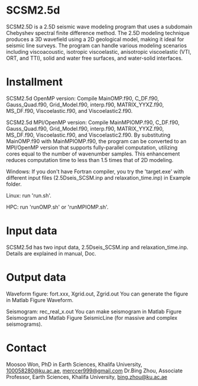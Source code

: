 # SCSM2.5d
SCSM2.5D is a 2.5D seismic wave modeling program that uses a subdomain Chebyshev spectral finite difference method. 
The 2.5D modeling technique produces a 3D wavefield using a 2D geological model, making it ideal for seismic line surveys. 
The program can handle various modeling scenarios including viscoacoustic, isotropic viscoelastic, anisotropic viscoelastic (VTI, ORT, and TTI), solid and water free surfaces, and water-solid interfaces.

# Installment
SCSM2.5d OpenMP version: Compile MainOMP.f90, C_DF.f90, Gauss_Quad.f90, Grid_Model.f90, interp.f90, MATRIX_YYXZ.f90, MS_DF.f90, Viscoelastic.f90, and Viscoelastic2.f90. 

SCSM2.5d MPI/OpenMP version: Compile MainMPIOMP.f90, C_DF.f90, Gauss_Quad.f90, Grid_Model.f90, interp.f90, MATRIX_YYXZ.f90, MS_DF.f90, Viscoelastic.f90, and Viscoelastic2.f90.
By substituting MainOMP.f90 with MainMPIOMP.f90, the program can be converted to an MPI/OpenMP version that supports fully-parallel computation, utilizing cores equal to the number of wavenumber samples. 
This enhancement reduces computation time to less than 1.5 times that of 2D modeling. 

Windows: If you don't have Fortran compiler, you try the 'target.exe' with different input files (2.5Dseis_SCSM.inp and relaxation_time.inp) in Example folder. 

Linux: run 'run.sh'.

HPC: run 'runOMP.sh' or 'runMPIOMP.sh'.

# Input data
SCSM2.5d has two input data, 2.5Dseis_SCSM.inp and relaxation_time.inp.
Details are explained in manual, Doc.

# Output data
Waveform figure: fort.xxx, Xgrid.out, Zgrid.out
You can generate the figure in Matlab Figure Waveform.

Seismogram: rec_real_x.out
You can make seismogram in Matlab Figure Seismogram and Matlab Figure SeismicLine (for massive and complex seismograms).

# Contact
Moosoo Won, PhD in Earth Sciences, Khalifa University, 100058280@ku.ac.ae, merccer999@gmail.com
Dr.Bing Zhou, Associate Professor, Earth Sciences, Khalifa University, bing.zhou@ku.ac.ae
